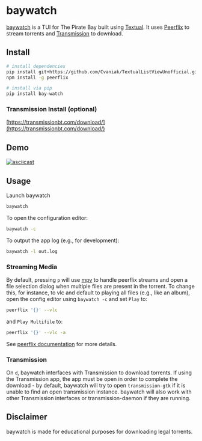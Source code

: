 # baywatch

[baywatch](https://github.com/hdb/baywatch) is a TUI for The Pirate Bay built using [Textual](https://github.com/Textualize/textual). It uses [Peerflix](https://github.com/mafintosh/peerflix) to stream torrents and [Transmission](https://transmissionbt.com/) to download.

## Install


```bash
# install dependencies
pip install git+https://github.com/Cvaniak/TextualListViewUnofficial.git@52ea0f2
npm install -g peerflix

# install via pip
pip install bay-watch
```

### Transmission Install (optional)

[https://transmissionbt.com/download/](https://transmissionbt.com/download/)

## Demo

[![asciicast](https://asciinema.org/a/481202.svg)](https://asciinema.org/a/481202)

## Usage

Launch baywatch

```bash
baywatch
```

To open the configuration editor:

```bash
baywatch -c
```

To output the app log (e.g., for development):

```bash
baywatch -l out.log
```

### Streaming Media

By default, pressing `p` will use [mpv](https://mpv.io) to handle peerflix streams and open a file selection dialog when multiple files are present in the torrent. To change this, for instance, to vlc and default to playing all files (e.g., like an album), open the config editor using `baywatch -c` and set `Play` to:

```bash
peerflix '{}' --vlc
```

and `Play Multifile` to:

```bash
peerflix '{}' --vlc -a
```

See [peerflix documentation](https://github.com/mafintosh/peerflix#usage) for more details.

### Transmission

On `d`, baywatch interfaces with Transmission to download torrents. If using the Transmission app, the app must be open in order to complete the download - by default, baywatch will try to open `transmission-gtk` if it is unable to find an open transmission instance. baywatch will also work with other Transmission interfaces or transmission-daemon if they are running.

## Disclaimer

baywatch is made for educational purposes for downloading legal torrents.

